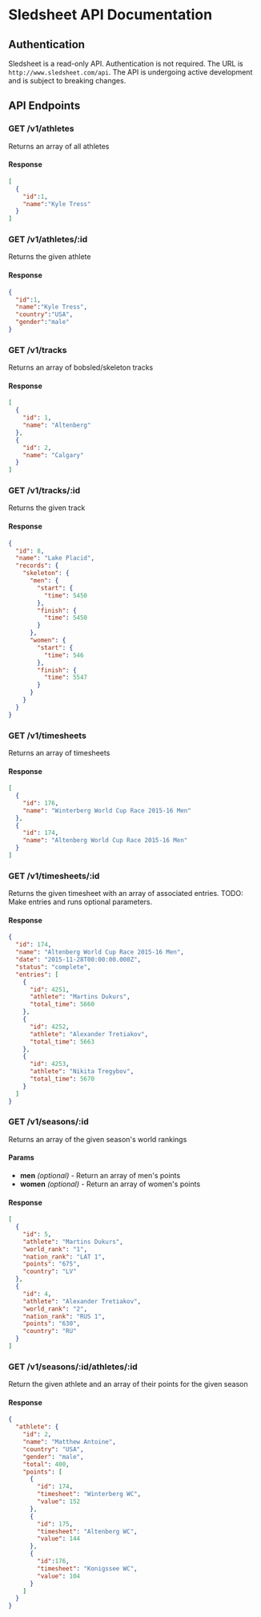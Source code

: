 # Sledsheet API Documentation
## Authentication
Sledsheet is a read-only API. Authentication is not required. The URL is `http://www.sledsheet.com/api`. The API is undergoing active development and is subject to breaking changes. 

## API Endpoints
### GET /v1/athletes
Returns an array of all athletes

#### Response
```json
[
  {
    "id":1,
    "name":"Kyle Tress"
  }
]
```

### GET /v1/athletes/:id
Returns the given athlete

#### Response
```.json
{
  "id":1,
  "name":"Kyle Tress",
  "country":"USA",
  "gender":"male"
}
```

### GET /v1/tracks
Returns an array of bobsled/skeleton tracks

#### Response
```.json
[
  {
    "id": 1,
    "name": "Altenberg"
  },
  {
    "id": 2,
    "name": "Calgary"
  }
]
```

### GET /v1/tracks/:id
Returns the given track

#### Response
```.json
{
  "id": 8,
  "name": "Lake Placid",
  "records": {
    "skeleton": {
      "men": {
        "start": {
          "time": 5450
        },
        "finish": {
          "time": 5450
        }
      },
      "women": {
        "start": {
          "time": 546
        },
        "finish": {
          "time": 5547
        }
      }
    }
  }
}
```

### GET /v1/timesheets
Returns an array of timesheets

#### Response
```.json
[
  {
    "id": 176,
    "name": "Winterberg World Cup Race 2015-16 Men"
  },
  {
    "id": 174,
    "name": "Altenberg World Cup Race 2015-16 Men"
  }
]
```

### GET /v1/timesheets/:id
Returns the given timesheet with an array of associated entries. TODO: Make entries and runs optional parameters. 

#### Response
```.json
{
  "id": 174,
  "name": "Altenberg World Cup Race 2015-16 Men",
  "date": "2015-11-28T00:00:00.000Z",
  "status": "complete",
  "entries": [
    {
      "id": 4251,
      "athlete": "Martins Dukurs",
      "total_time": 5660
    },
    {
      "id": 4252,
      "athlete": "Alexander Tretiakov",
      "total_time": 5663
    },
    {
      "id": 4253,
      "athlete": "Nikita Tregybov",
      "total_time": 5670
    }
  ]
}
```

### GET /v1/seasons/:id
Returns an array of the given season's world rankings

#### Params
* **men** *(optional)* - Return an array of men's points
* **women** *(optional)* - Return an array of women's points

#### Response
```.json
[
  {
    "id": 5,
    "athlete": "Martins Dukurs",
    "world_rank": "1",
    "nation_rank": "LAT 1",
    "points": "675",
    "country": "LV"
  },
  {
    "id": 4,
    "athlete": "Alexander Tretiakov",
    "world_rank": "2",
    "nation_rank": "RUS 1",
    "points": "630",
    "country": "RU"
  }
]
```

### GET /v1/seasons/:id/athletes/:id
Return the given athlete and an array of their points for the given season

#### Response
```.json
{
  "athlete": {
    "id": 2,
    "name": "Matthew Antoine",
    "country": "USA",
    "gender": "male",
    "total": 400,
    "points": [
      {
        "id": 174,
        "timesheet": "Winterberg WC",
        "value": 152
      },
      {
        "id": 175,
        "timesheet": "Altenberg WC",
        "value": 144
      },
      {
        "id":176,
        "timesheet": "Konigssee WC",
        "value": 104
      }
    ]
  }
}
```
